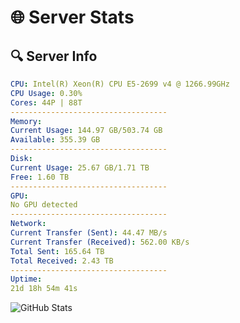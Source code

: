 # 🌐 Server Stats
## 🔍 Server Info
```yaml
CPU: Intel(R) Xeon(R) CPU E5-2699 v4 @ 1266.99GHz
CPU Usage: 0.30%
Cores: 44P | 88T
-----------------------------------
Memory:
Current Usage: 144.97 GB/503.74 GB
Available: 355.39 GB
-----------------------------------
Disk:
Current Usage: 25.67 GB/1.71 TB
Free: 1.60 TB
-----------------------------------
GPU:
No GPU detected
-----------------------------------
Network:
Current Transfer (Sent): 44.47 MB/s
Current Transfer (Received): 562.00 KB/s
Total Sent: 165.64 TB
Total Received: 2.43 TB
-----------------------------------
Uptime:
21d 18h 54m 41s
```
![GitHub Stats](https://img.shields.io/badge/Updated-2025-03-01_17:37:59-blue)